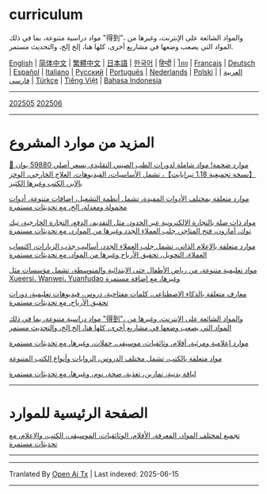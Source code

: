# curriculum

مواد دراسية متنوعة، بما في ذلك "得到"، والمواد الشائعة على الإنترنت، وغيرها من المواد التي يصعب وضعها في مشاريع أخرى، كلها هنا، إلخ إلخ، والتحديث مستمر.


[English](https://openaitx.github.io/view.html?user=mswnlz&project=curriculum&lang=en) | [简体中文](https://openaitx.github.io/view.html?user=mswnlz&project=curriculum&lang=zh-CN) | [繁體中文](https://openaitx.github.io/view.html?user=mswnlz&project=curriculum&lang=zh-TW) | [日本語](https://openaitx.github.io/view.html?user=mswnlz&project=curriculum&lang=ja) | [한국어](https://openaitx.github.io/view.html?user=mswnlz&project=curriculum&lang=ko) | [हिन्दी](https://openaitx.github.io/view.html?user=mswnlz&project=curriculum&lang=hi) | [ไทย](https://openaitx.github.io/view.html?user=mswnlz&project=curriculum&lang=th) | [Français](https://openaitx.github.io/view.html?user=mswnlz&project=curriculum&lang=fr) | [Deutsch](https://openaitx.github.io/view.html?user=mswnlz&project=curriculum&lang=de) | [Español](https://openaitx.github.io/view.html?user=mswnlz&project=curriculum&lang=es) | [Italiano](https://openaitx.github.io/view.html?user=mswnlz&project=curriculum&lang=it) | [Русский](https://openaitx.github.io/view.html?user=mswnlz&project=curriculum&lang=ru) | [Português](https://openaitx.github.io/view.html?user=mswnlz&project=curriculum&lang=pt) | [Nederlands](https://openaitx.github.io/view.html?user=mswnlz&project=curriculum&lang=nl) | [Polski](https://openaitx.github.io/view.html?user=mswnlz&project=curriculum&lang=pl) | [العربية](https://openaitx.github.io/view.html?user=mswnlz&project=curriculum&lang=ar) | [فارسی](https://openaitx.github.io/view.html?user=mswnlz&project=curriculum&lang=fa) | [Türkçe](https://openaitx.github.io/view.html?user=mswnlz&project=curriculum&lang=tr) | [Tiếng Việt](https://openaitx.github.io/view.html?user=mswnlz&project=curriculum&lang=vi) | [Bahasa Indonesia](https://openaitx.github.io/view.html?user=mswnlz&project=curriculum&lang=id)


-------------------

[202505](https://raw.githubusercontent.com/mswnlz/curriculum/main/202505.md)
[202506](https://raw.githubusercontent.com/mswnlz/curriculum/main/202506.md)

---------------
# المزيد من موارد المشروع

[🎁 موارد ضخمة! مواد شاملة لدورات الطب الصيني التقليدي بسعر أصلي 59880 يوان【نسخة تجميعية 1.18 تيرابايت】، تشمل الأساسيات، الفيديوهات، العلاج الخارجي، الوخز بالإبر، الكتب وغيرها الكثير](https://github.com/mswnlz/chinese-traditional)

[موارد متعلقة بمختلف الأدوات المفيدة، تشمل أنظمة التشغيل، إضافات متنوعة، أدوات محمولة ومعدلة، إلخ، مع تحديثات مستمرة](https://github.com/mswnlz/tools)


[مواد ذات صلة بالتجارة الإلكترونية عبر الحدود، مثل التقديم، الدفع، التجارة الخارجية، تيك توك، أمازون، فتح المتاجر، جلب العملاء الجدد وغيرها من الموارد، مع تحديثات مستمرة](https://github.com/mswnlz/cross-border)

[موارد متعلقة بالإعلام الذاتي، تشمل جلب العملاء الجدد، أساليب جذب الزيارات، اكتساب العملاء، التحويل، تحقيق الأرباح وغيرها من المواد، مع تحديثات مستمرة](https://github.com/mswnlz/self-media)

[مواد تعليمية متنوعة، من رياض الأطفال حتى الابتدائية والمتوسطة، تشمل مؤسسات مثل Xueersi، Wanwei، Yuanfudao وغيرها، مع إضافة مستمرة](https://github.com/mswnlz/edu-knowlege)

[معارف متعلقة بالذكاء الاصطناعي، كلمات مفتاحية، دروس، فيديوهات تعليمية، دورات تحقيق الأرباح، مع تحديثات مستمرة](https://github.com/mswnlz/AIknowledge)

[مواد دراسية متنوعة، بما في ذلك "得到"، والمواد الشائعة على الإنترنت، وغيرها من المواد التي يصعب وضعها في مشاريع أخرى، كلها هنا، إلخ إلخ، والتحديث مستمر](https://github.com/mswnlz/curriculum)

[موارد إعلامية ومرئية، أفلام، وثائقيات، موسيقى، حفلات، وغيرها، مع تحديثات مستمرة](https://github.com/mswnlz/movies)

[مواد متعلقة بالكتب، تشمل مختلف الدروس، الروايات وأنواع الكتب المتنوعة](https://github.com/mswnlz/book)

[لياقة بدنية، تمارين، تغذية، صحة، نوم، وغيرها، مع تحديثات مستمرة](https://github.com/mswnlz/healthy)

---------------

# الصفحة الرئيسية للموارد
[تجميع لمختلف المواد، المعرفة، الأفلام، الوثائقيات، الموسيقى، الكتب، والإعلام، مع تحديثات مستمرة](https://github.com/mswnlz)

---------------

---

Tranlated By [Open Ai Tx](https://github.com/OpenAiTx/OpenAiTx) | Last indexed: 2025-06-15

---